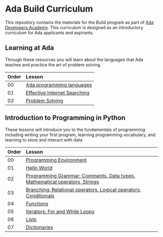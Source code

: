 # Ada Build Curriculum

This repository contains the materials for the Build program as part of [Ada Developers Academy](http://adadevelopersacademy.org/).  This curriculum is designed as an introductory curriculum for Ada applicants and aspirants.  

## Learning at Ada

Through these resources you will learn about the languages that Ada teaches and practice the art of problem solving.


| Order | Lesson                                                  |
| :---- | :------------------------------------------------------ |
| 00   | [Ada programming languages](./learning-at-ada/ada-languages)  
| 01    | [Effective Internet Searching](./learning-at-ada/internet-searching/) |
| 02    | [Problem Solving](./learning-at-ada/problem-solving/) |


## Introduction to Programming in Python
These lessons will introduce you to the fundamentals of programming including writing your first program, learning programming vocabulary, and learning to store and interact with data

| Order | Lesson                                                                                               |
| :---- | :--------------------------------------------------------------------------------------------------- |
| 00    | [Programming Environment](./intro-to-python/environment-setup/)  
| 01    | [Hello World](./intro-to-python/)                                                       |
| 02    | [Programming Grammar: Comments, Data types, Mathematical operators, Strings](./intro-to-python/) |
| 03    | [Branching: Relational operators, Logical operators, Conditionals](./intro-to-python/) |
| 04    | [Functions](./intro-to-python/) |
| 05    | [Iterators: For and While Loops](./intro-to-python/)                                                           |
| 06    | [Lists](./intro-to-python/arrays)                                                                  |
| 07    | [Dictionaries](./intro-to-python/)                                                                  |
